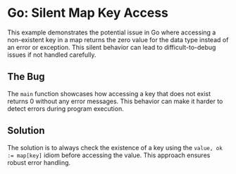 # Go: Silent Map Key Access

This example demonstrates the potential issue in Go where accessing a non-existent key in a map returns the zero value for the data type instead of an error or exception. This silent behavior can lead to difficult-to-debug issues if not handled carefully.

## The Bug
The `main` function showcases how accessing a key that does not exist returns 0 without any error messages. This behavior can make it harder to detect errors during program execution.

## Solution
The solution is to always check the existence of a key using the `value, ok := map[key]` idiom before accessing the value. This approach ensures robust error handling.